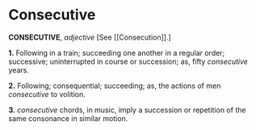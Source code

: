 # Consecutive

**CONSECUTIVE**, _adjective_ \[See [[Consecution]].\]

**1.** Following in a train; succeeding one another in a regular order; successive; uninterrupted in course or succession; as, fifty _consecutive_ years.

**2.** Following; consequential; succeeding; as, the actions of men _consecutive_ to volition.

**3.** _consecutive_ chords, in music, imply a succession or repetition of the same consonance in similar motion.
